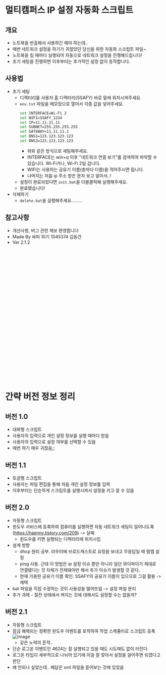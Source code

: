# 멀티캠퍼스 IP 설정 자동화 스크립트

## 개요

- 노트북을 반출해서 사용하긴 해야 하는데..
- 매번 네트워크 설정을 하기가 귀찮았던 당신을 위한 자동화 스크립트 파일~
- 노트북을 킬 때마다 실행되어 자동으로 네트워크 설정을 진행해드립니다!
- 초기 세팅을 진행하면 이후부터는 추가적인 설정 없이 동작합니다.

## 사용법

- 초기 세팅
  - 디렉터리를 사용자 홈 디렉터리(SSAFY) 바로 밑에 위치시켜주세요.
  - `env.txt` 파일을 메모장으로 열어서 각종 값을 넣어주세요.
    ```bash
    set INTERFACE=Wi-Fi 2
    set WIFI=SSAFY_1234
    set IP=11.11.11.11
    set SUBNET=255.255.255.255
    set GATEWAY=11.11.11.1
    set DNS1=123.123.123.123
    set DNS2=123.123.123.123
    ```
    - 위와 같은 방식으로 세팅해주세요.
    - INTERFACE는 win+q 이후 "네트워크 연결 보기"를 검색하여 파악할 수 있습니다. Wi-Fi거나, Wi-Fi 2일 겁니다.
    - WIFI는 사용하는 공유기 이름(층마다 다름)을 적어주시면 됩니다.
    - 나머지는 처음 ip 주소 받은 문자 보고 알아서..!
  - 설정이 완료되었다면 `init.bat`을 더블클릭해 실행해주세요.
  - 완료됐습니다!
- 삭제하기
  - `delete.bat`을 실행해주세요.........

## 참고사항

- 개선사항, 버그 관련 제보 환영합니다
- Made By 싸피 10기 1045374 김동건
- Ver 2.1.2

## <br> <br> <br> <br> <br> <br> <br> <br> <br> <br> <br> <br> <br> <br> <br> <br>

# 간략 버전 정보 정리

## 버전 1.0

- 대화형 스크립트
- 사용자의 입력으로 개인 설정 정보를 실행 때마다 받음
- 사용자의 입력으로 설정 여부를 선택할 수 있음
- 매번 하기 매우 귀찮음;;

## 버전 1.1

- 토글형 스크립트
- 사용자는 파일 편집을 통해 처음 개인 설정 정보를 입력
- 이후부터는 단순하게 스크립트를 실행시켜서 설정을 키고 끌 수 있음

## 버전 2.0

- 자동형 스크립트
- 윈도우 서비스에 등록하여 컴퓨터를 실행하면 자동 네트워크 세팅이 일어나도록(https://haenny.tistory.com/209) -> 실패
  - 윈도우를 키면 실행되는 디렉터리에 위치시킴
- 설계 방향
  - dhcp 원리 공부. 라우터에 브로드캐스트로 요청을 보내고 무응답일 때 멀캠 설정
  - ping 사용. 근데 이 방법은 ip 설정 이슈 뿐만 아니라 일단 와이파이가 제대로 연결됐다는 것 자체가 전제돼야만 해서 추가 이슈가 발생할 것 같다.
  - 현재 가용한 공유기 이름 확인. SSAFY의 공유기 이름이 있으므로 그걸 활용 -> 채택
- bat 파일을 직접 수정하는 것이 사용성을 떨어뜨림 -> 설정 파일 분리
- 추가 과제 - 절전 상태에서 켜지는 것에 대해서도 설정할 수는 없을까?

## 버전 2.1

- 자동형 스크립트
- 잠금 해제되는 정확한 윈도우 이벤트를 포착하여 작업 스케줄러로 스크립트 등록
  ![image](https://github.com/Zerotay/gunfra/assets/67823010/a2420095-5670-4972-bac8-4de087553a57)
  - 갖은 노력의 흔적..
- 단순 로그온 이벤트인 4624는 잘 실행되고 있을 때도 시도때도 없이 터진다.
- 로그온 타입이 세부적으로 나뉘어 있기에 이걸 잘 찾아서 설정을 걸어주면 되겠다고 판단
- 왜 안되나 싶었는데.. 해답은 xml 파일을 뜯어보는 것에 있었음
